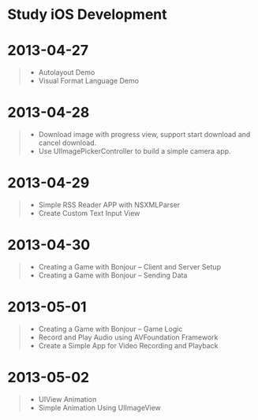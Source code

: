 Study iOS Development 
===================

# 2013-04-27
> * Autolayout Demo
> * Visual Format Language Demo

# 2013-04-28
> * Download image with progress view, support start download and cancel download.
> * Use UIImagePickerController to build a simple camera app.

# 2013-04-29
> * Simple RSS Reader APP with NSXMLParser
> * Create Custom Text Input View

# 2013-04-30
> * Creating a Game with Bonjour – Client and Server Setup
> * Creating a Game with Bonjour – Sending Data

# 2013-05-01
> * Creating a Game with Bonjour – Game Logic
> * Record and Play Audio using AVFoundation Framework
> * Create a Simple App for Video Recording and Playback

# 2013-05-02
> * UIView Animation
> * Simple Animation Using UIImageView
